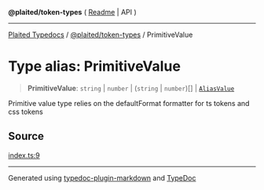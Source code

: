 **@plaited/token-types** ( [Readme](../README.md) \| API )

***

[Plaited Typedocs](../../../modules.md) / [@plaited/token-types](../modules.md) / PrimitiveValue

# Type alias: PrimitiveValue

> **PrimitiveValue**: `string` \| `number` \| (`string` \| `number`)[] \| [`AliasValue`](AliasValue.md)

Primitive value type relies on the defaultFormat formatter for ts tokens and css tokens

## Source

[index.ts:9](https://github.com/plaited/plaited/blob/0d4801d/libs/token-types/src/index.ts#L9)

***

Generated using [typedoc-plugin-markdown](https://www.npmjs.com/package/typedoc-plugin-markdown) and [TypeDoc](https://typedoc.org/)
